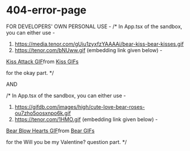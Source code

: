 # 404-error-page

FOR DEVELOPERS' OWN PERSONAL USE -
/* In App.tsx of the sandbox, you can either use -   

   1) https://media.tenor.com/gUiu1zyxfzYAAAAi/bear-kiss-bear-kisses.gif
   2) https://tenor.com/bNUww.gif (embedding link given below) - 
   <div class="tenor-gif-embed" data-postid="24249338" data-share-method="host" data-aspect-ratio="1.23552" data-width="100%"><a href="https://tenor.com/view/kiss-attack-love-gif-24249338">Kiss Attack GIF</a>from <a href="https://tenor.com/search/kiss-gifs">Kiss GIFs</a></div> <script type="text/javascript" async src="https://tenor.com/embed.js"></script>
   
   for the okay part.
*/


AND 


/* In App.tsx of the sandbox, you can either use -   

   1) https://gifdb.com/images/high/cute-love-bear-roses-ou7zho5oosxnpo6k.gif
   2) https://tenor.com/1HMO.gif (embedding link given below) - 
   <div class="tenor-gif-embed" data-postid="12760632" data-share-method="host" data-aspect-ratio="1.23333" data-width="100%"><a href="https://tenor.com/view/bear-blow-hearts-love-gif-12760632">Bear Blow Hearts GIF</a>from <a href="https://tenor.com/search/bear-gifs">Bear GIFs</a></div> <script type="text/javascript" async src="https://tenor.com/embed.js"></script>
   
   for the Will you be my Valentine? question part.
*/
